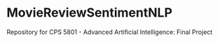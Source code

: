 # MovieReviewSentimentNLP
Repository for CPS 5801 - Advanced Artificial Intelligence: Final Project

